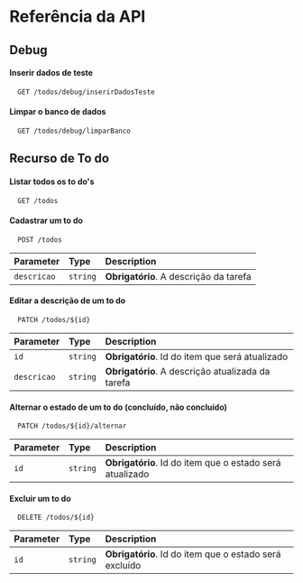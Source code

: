
# Referência da API

## Debug

#### Inserir dados de teste

```http
  GET /todos/debug/inserirDadosTeste
```

#### Limpar o banco de dados

```http
  GET /todos/debug/limparBanco
```

## Recurso de To do

#### Listar todos os to do's

```http
  GET /todos
```

#### Cadastrar um to do

```http
  POST /todos
```

| Parameter   | Type     | Description                            |
| :---------- | :------- | :------------------------------------- |
| `descricao` | `string` | **Obrigatório**. A descrição da tarefa |

#### Editar a descrição de um to do

```http
  PATCH /todos/${id}
```
| Parameter   | Type     | Description                                       |
| :---------- | :------- | :------------------------------------------------ |
| `id`        | `string` | **Obrigatório**. Id do item que será atualizado   |
| `descricao` | `string` | **Obrigatório**. A descrição atualizada da tarefa |

#### Alternar o estado de um to do (concluído, não concluído)

```http
  PATCH /todos/${id}/alternar
```
| Parameter   | Type     | Description                                              |
| :---------- | :------- | :------------------------------------------------------- |
| `id`        | `string` | **Obrigatório**. Id do item que o estado será atualizado |


#### Excluir um to do

```http
  DELETE /todos/${id}
```
| Parameter   | Type     | Description                                              |
| :---------- | :------- | :------------------------------------------------------- |
| `id`        | `string` | **Obrigatório**. Id do item que o estado será excluído   |